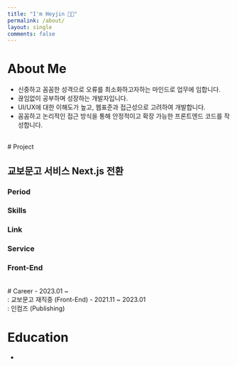```yaml
---
title: "I'm Heyjin 👋🏻"
permalink: /about/
layout: single
comments: false
---
```


# About Me
- 신중하고 꼼꼼한 성격으로 오류를 최소화하고자하는 마인드로 업무에 임합니다.
- 끊임없이 공부하며 성장하는 개발자입니다.
- UI/UX에 대한 이해도가 높고, 웹표준과 접근성으로 고려하여 개발합니다. 
- 꼼꼼하고 논리적인 접근 방식을 통해 안정적이고 확장 가능한 프론트엔드 코드를 작성합니다.

<br />
# Project 

## 교보문고 서비스 Next.js 전환
### Period
### Skills
### Link 
### Service 
### Front-End


<br />
# Career
- 2023.01 ~  <br />
  : 교보문고 재직중 (Front-End)
- 2021.11 ~ 2023.01 <br />
  : 인컴즈 (Publishing)   

# Education
- 
